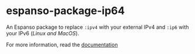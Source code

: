 # espanso-package-ip64
An Espanso package to replace `:ipv4` with your external IPv4 and `:ip6` with your IPv6 (*Linux and MacOS*).

For more information, read the [documentation](https://espanso.org/docs/)
